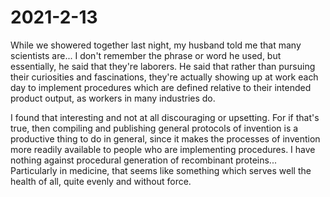# 2021-2-13

While we showered together last night, my husband told me that many scientists are... I don't remember the phrase or word he used, but essentially, he said that they're laborers.  He said that rather than pursuing their curiosities and fascinations, they're actually showing up at work each day to implement procedures which are defined relative to their intended product output, as workers in many industries do.

I found that interesting and not at all discouraging or upsetting.  For if that's true, then compiling and publishing general protocols of invention is a productive thing to do in general, since it makes the processes of invention more readily available to people who are implementing procedures.  I have nothing against procedural generation of recombinant proteins...  Particularly in medicine, that seems like something which serves well the health of all, quite evenly and without force.